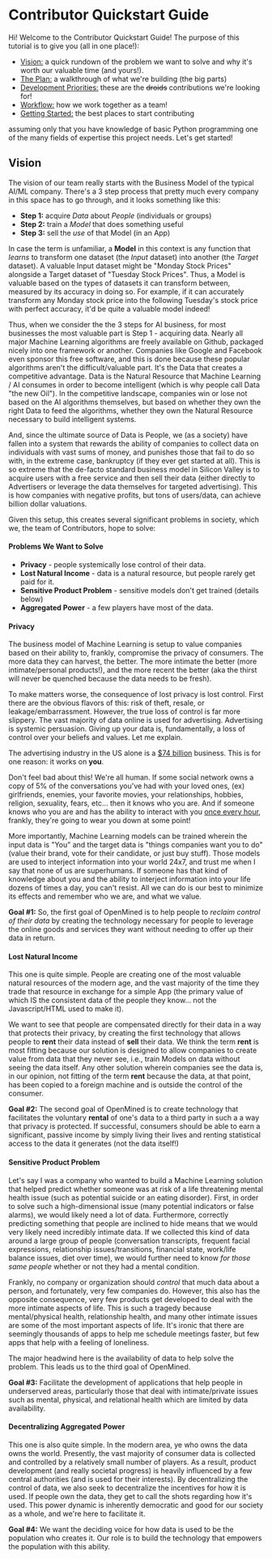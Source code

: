 # Contributor Quickstart Guide

Hi! Welcome to the Contributor Quickstart Guide! The purpose of this tutorial is to give you (all in one place!):

- [Vision:](#vision) a quick rundown of the problem we want to solve and why it's worth our valuable time (and yours!).
- [The Plan:](#plan) a walkthrough of what we're building (the big parts)
- [Development Priorities:](#priorities) these are the ~~droids~~ contributions we're looking for!
- [Workflow:](#workflow) how we work together as a team!
- [Getting Started:](#start) the best places to start contributing

assuming only that you have knowledge of basic Python programming one of the many fields of expertise this project needs. Let's get started!

## Vision

The vision of our team really starts with the Business Model of the typical AI/ML company. There's a 3 step process that pretty much every company in this space has to go through, and it looks something like this:

- **Step 1:** acquire *Data* about *People* (individuals or groups)
- **Step 2:** train a *Model* that does something useful
- **Step 3:** sell the *use* of that Model (in an App)

In case the term is unfamiliar, a **Model** in this context is any function that *learns* to transform one dataset (the *Input* dataset) into another (the *Target* dataset). A valuable Input dataset might be "Monday Stock Prices" alongside a Target dataset of "Tuesday Stock Prices". Thus, a Model is valuable based on the types of datasets it can transform between, measured by its accuracy in doing so. For example, if it can accurately transform any Monday stock price into the following Tuesday's stock price with perfect accuracy, it'd be quite a valuable model indeed!

Thus, when we consider the the 3 steps for AI business, for most businesses the most valuable part is Step 1 - acquiring data. Nearly all major Machine Learning algorithms are freely available on Github, packaged nicely into one framework or another. Companies like Google and Facebook even sponsor this free software, and this is done because these popular algorithms aren't the difficult/valuable part. It's the Data that creates a competitive advantage. Data is the Natural Resource that Machine Learning / AI consumes in order to become intelligent (which is why people call Data "the new Oil"). In the competitive landscape, companies win or lose not based on the AI algorithms themselves, but based on whether they own the right Data to feed the algorithms, whether they own the Natural Resource necessary to build intelligent systems.

And, since the ultimate source of Data is People, we (as a society) have fallen into a system that rewards the ability of companies to collect data on individuals with vast sums of money, and punishes those that fail to do so with, in the extreme case, bankruptcy (if they ever get started at all). This is so extreme that the de-facto standard business model in Silicon Valley is to acquire users with a free service and then sell their data (either directly to Advertisers or leverage the data themselves for targeted advertising). This is how companies with negative profits, but tons of users/data, can achieve billion dollar valuations.

Given this setup, this creates several significant problems in society, which we, the team of Contributors, hope to solve:

#### Problems We Want to Solve

- **Privacy** - people systemically lose control of their data.
- **Lost Natural Income** - data is a natural resource, but people rarely get paid for it.
- **Sensitive Product Problem** - sensitive models don't get trained (details below)
- **Aggregated Power** - a few players have most of the data.

#### Privacy

The business model of Machine Learning is setup to value companies based on their ability to, frankly, compromise the privacy of consumers. The more data they can harvest, the better. The more intimate the better (more intimate/personal products!), and the more recent the better (aka the thirst will never be quenched because the data needs to be fresh).

To make matters worse, the consequence of lost privacy is lost control. First there are the obvious flavors of this: risk of theft, resale, or leakage/embarrassment. However, the true loss of control is far more slippery. The vast majority of data online is used for advertising. Advertising is systemic persuasion. Giving up your data is, fundamentally, a loss of control over your beliefs and values. Let me explain.

The advertising industry in the US alone is a [$74 billion](https://www.statista.com/topics/979/advertising-in-the-us/) business. This is for one reason: it works on **you**.

Don't feel bad about this! We're all human. If some social network owns a copy of 5% of the conversations you've had with your loved ones, (ex) girlfriends, enemies, your favorite movies, your relationships, hobbies, religion, sexuality, fears, etc... then it knows who you are. And if someone knows who you are and has the ability to interact with you [once every hour](http://www.gallup.com/poll/184046/smartphone-owners-check-phone-least-hourly.aspx), frankly, they're going to wear you down at some point!

More importantly, Machine Learning models can be trained wherein the input data is "You" and the target data is "things companies want you to do" (value their brand, vote for their candidate, or just buy stuff). Those models are used to interject information into your world 24x7, and trust me when I say that none of us are superhumans. If someone has that kind of knowledge about you and the ability to interject information into your life dozens of times a day, you can't resist. All we can do is our best to minimize its effects and remember who we are, and what we value.

**Goal #1:** So, the first goal of OpenMined is to help people to *reclaim control of their data* by creating the technology necessary for people to leverage the online goods and services they want without needing to offer up their data in return.

#### Lost Natural Income

This one is quite simple. People are creating one of the most valuable natural resources of the modern age, and the vast majority of the time they trade that resource in exchange for a simple App (the primary value of which IS the consistent data of the people they know... not the Javascript/HTML used to make it).

We want to see that people are compensated directly for their data in a way that protects their privacy, by creating the first technology that allows people to **rent** their data instead of **sell** their data. We think the term **rent** is most fitting because our solution is designed to allow companies to create value from data that they never see, i.e., train Models on data without seeing the data itself. Any other solution wherein companies see the data is, in our opinion, not fitting of the term **rent** because the data, at that point, has been copied to a foreign machine and is outside the control of the consumer.

**Goal #2:** The second goal of OpenMined is to create technology that facilitates the voluntary **rental** of one's data to a third party in such a a way that privacy is protected. If successful, consumers should be able to earn a significant, passive income by simply living their lives and renting statistical access to the data it generates (not the data itself!)

#### Sensitive Product Problem

Let's say I was a company who wanted to build a Machine Learning solution that helped predict whether someone was at risk of a life threatening mental health issue (such as potential suicide or an eating disorder). First, in order to solve such a high-dimensional issue (many potential indicators or false alarms), we would likely need a lot of data. Furthermore, correctly predicting something that people are inclined to hide means that we would very likely need incredibly intimate data. If we collected this kind of data around a large group of people (conversation transcripts, frequent facial expressions, relationship issues/transitions, financial state, work/life balance issues, diet over time), we would further need to know *for those same people* whether or not they had a mental condition.

Frankly, no company or organization should *control* that much data about a person, and fortunately, very few companies do. However, this also has the opposite consequence, very few products get developed to deal with the more intimate aspects of life. This is such a tragedy because mental/physical health, relationship health, and many other intimate issues are some of the most important aspects of life. It's ironic that there are seemingly thousands of apps to help me schedule meetings faster, but few apps that help with a feeling of loneliness.

The major headwind here is the availability of data to help solve the problem. This leads us to the third goal of OpenMined.

**Goal #3:** Facilitate the development of applications that help people in underserved areas, particularly those that deal with intimate/private issues such as mental, physical, and relational health which are limited by data availability.

#### Decentralizing Aggregated Power

This one is also quite simple. In the modern area, ye who owns the data owns the world. Presently, the vast majority of consumer data is collected and controlled by a relatively small number of players. As a result, product development (and really societal progress) is heavily influenced by a few central authorities (and is used for their interests). By decentralizing the control of data, we also seek to decentralize the incentives for how it is used. If people own the data, they get to call the shots regarding how it's used. This power dynamic is inherently democratic and good for our society as a whole, and we're here to facilitate it.

**Goal #4:** We want the deciding voice for how data is used to be the population who creates it. Our role is to build the technology that empowers the population with this ability.
